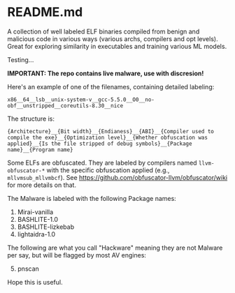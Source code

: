 # README.md

A collection of well labeled ELF binaries compiled from benign and malicious code in various ways (various archs, compilers and opt levels). Great for exploring similarity in executables and training various ML models.

Testing...

**IMPORTANT: The repo contains live malware, use with discresion!**

Here's an example of one of the filenames, containing detailed labeling:

`x86__64__lsb__unix-system-v__gcc-5.5.0__O0__no-obf__unstripped__coreutils-8.30__nice`

The structure is:

`{Architecture}__{Bit width}__{Endianess}__{ABI}__{Compiler used to compile the exe}__{Optimization level}__{Whether obfuscation was applied}__{Is the file stripped of debug symbols}__{Package name}__{Program name}`

Some ELFs are obfuscated. They are labeled by compilers named `llvm-obfuscator-*` with the specific obfuscation applied (e.g., `mllvmsub_mllvmbcf`). See https://github.com/obfuscator-llvm/obfuscator/wiki for more details on that.

The Malware is labeled with the following Package names:

1. Mirai-vanilla
2. BASHLITE-1.0
3. BASHLITE-lizkebab
4. lightaidra-1.0

The following are what you call "Hackware" meaning they are not Malware per say, but will be flagged by most AV engines:

5. pnscan

Hope this is useful.
